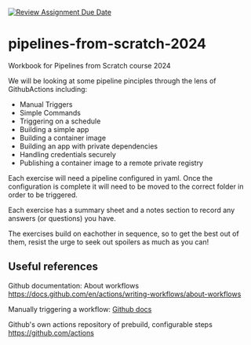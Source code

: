 [![Review Assignment Due Date](https://classroom.github.com/assets/deadline-readme-button-22041afd0340ce965d47ae6ef1cefeee28c7c493a6346c4f15d667ab976d596c.svg)](https://classroom.github.com/a/UK9BFpbU)
# pipelines-from-scratch-2024

Workbook for Pipelines from Scratch course 2024

We will be looking at some pipeline pinciples through the lens of GithubActions including:
- Manual Triggers
- Simple Commands
- Triggering on a schedule
- Building a simple app
- Building a container image
- Building an app with private dependencies
- Handling credentials securely
- Publishing a container image to a remote private registry

Each exercise will need a pipeline configured in yaml. Once the configuration is complete it will need to be moved to the correct folder in order to be triggered.

Each exercise has a summary sheet and a notes section to record any answers (or questions) you have.

The exercises build on eachother in sequence, so to get the best out of them, resist the urge to seek out spoilers as much as you can!

## Useful references

Github documentation: About workflows https://docs.github.com/en/actions/writing-workflows/about-workflows

Manually triggering a workflow: [Github docs](https://docs.github.com/en/actions/managing-workflow-runs-and-deployments/managing-workflow-runs/manually-running-a-workflow)


Github's own actions repository of prebuild, configurable steps https://github.com/actions 


